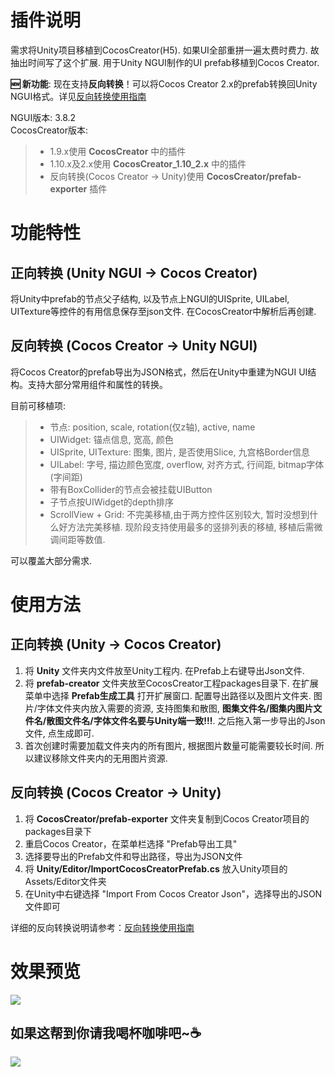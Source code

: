 # 插件说明
需求将Unity项目移植到CocosCreator(H5). 如果UI全部重拼一遍太费时费力. 故抽出时间写了这个扩展. 用于Unity NGUI制作的UI prefab移植到Cocos Creator.

**🆕 新功能**: 现在支持**反向转换**！可以将Cocos Creator 2.x的prefab转换回Unity NGUI格式。详见[反向转换使用指南](./REVERSE_CONVERSION_GUIDE.md)

NGUI版本: 3.8.2<br>
CocosCreator版本: 
> * 1.9.x使用 **CocosCreator** 中的插件
> * 1.10.x及2.x使用 **CocosCreator_1.10_2.x** 中的插件
> * 反向转换(Cocos Creator → Unity)使用 **CocosCreator/prefab-exporter** 插件

# 功能特性

## 正向转换 (Unity NGUI → Cocos Creator)
将Unity中prefab的节点父子结构, 以及节点上NGUI的UISprite, UILabel, UITexture等控件的有用信息保存至json文件. 在CocosCreator中解析后再创建.

## 反向转换 (Cocos Creator → Unity NGUI)
将Cocos Creator的prefab导出为JSON格式，然后在Unity中重建为NGUI UI结构。支持大部分常用组件和属性的转换。

目前可移植项:
> * 节点: position, scale, rotation(仅z轴), active, name
> * UIWidget: 锚点信息, 宽高, 颜色
> * UISprite, UITexture: 图集, 图片, 是否使用Slice, 九宫格Border信息
> * UILabel: 字号, 描边颜色宽度, overflow, 对齐方式, 行间距, bitmap字体(字间距)
> * 带有BoxCollider的节点会被挂载UIButton
> * 子节点按UIWidget的depth排序
> * ScrollView + Grid: 不完美移植,由于两方控件区别较大, 暂时没想到什么好方法完美移植. 现阶段支持使用最多的竖排列表的移植, 移植后需微调间距等数值.

可以覆盖大部分需求.

# 使用方法

## 正向转换 (Unity → Cocos Creator)
1. 将 **Unity** 文件夹内文件放至Unity工程内. 在Prefab上右键导出Json文件.
2. 将 **prefab-creator** 文件夹放至CocosCreator工程packages目录下. 在扩展菜单中选择 **Prefab生成工具** 打开扩展窗口. 配置导出路径以及图片文件夹. 图片/字体文件夹内放入需要的资源, 支持图集和散图, **图集文件名/图集内图片文件名/散图文件名/字体文件名要与Unity端一致!!!**. 之后拖入第一步导出的Json文件, 点生成即可. 
3. 首次创建时需要加载文件夹内的所有图片, 根据图片数量可能需要较长时间. 所以建议移除文件夹内的无用图片资源.

## 反向转换 (Cocos Creator → Unity)
1. 将 **CocosCreator/prefab-exporter** 文件夹复制到Cocos Creator项目的packages目录下
2. 重启Cocos Creator，在菜单栏选择 "Prefab导出工具"
3. 选择要导出的Prefab文件和导出路径，导出为JSON文件
4. 将 **Unity/Editor/ImportCocosCreatorPrefab.cs** 放入Unity项目的Assets/Editor文件夹
5. 在Unity中右键选择 "Import From Cocos Creator Json"，选择导出的JSON文件即可

详细的反向转换说明请参考：[反向转换使用指南](./REVERSE_CONVERSION_GUIDE.md)

# 效果预览
![](https://github.com/glegoo/ngui-cocos-creator-convertor/blob/master/example.gif?raw=true)

## 如果这帮到你请我喝杯咖啡吧~:coffee:
![](https://github.com/glegoo/ngui-cocos-creator-convertor/blob/master/hmj.png?raw=true&v=2)